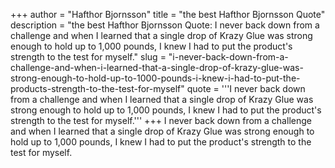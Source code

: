 +++
author = "Hafthor Bjornsson"
title = "the best Hafthor Bjornsson Quote"
description = "the best Hafthor Bjornsson Quote: I never back down from a challenge and when I learned that a single drop of Krazy Glue was strong enough to hold up to 1,000 pounds, I knew I had to put the product's strength to the test for myself."
slug = "i-never-back-down-from-a-challenge-and-when-i-learned-that-a-single-drop-of-krazy-glue-was-strong-enough-to-hold-up-to-1000-pounds-i-knew-i-had-to-put-the-products-strength-to-the-test-for-myself"
quote = '''I never back down from a challenge and when I learned that a single drop of Krazy Glue was strong enough to hold up to 1,000 pounds, I knew I had to put the product's strength to the test for myself.'''
+++
I never back down from a challenge and when I learned that a single drop of Krazy Glue was strong enough to hold up to 1,000 pounds, I knew I had to put the product's strength to the test for myself.
